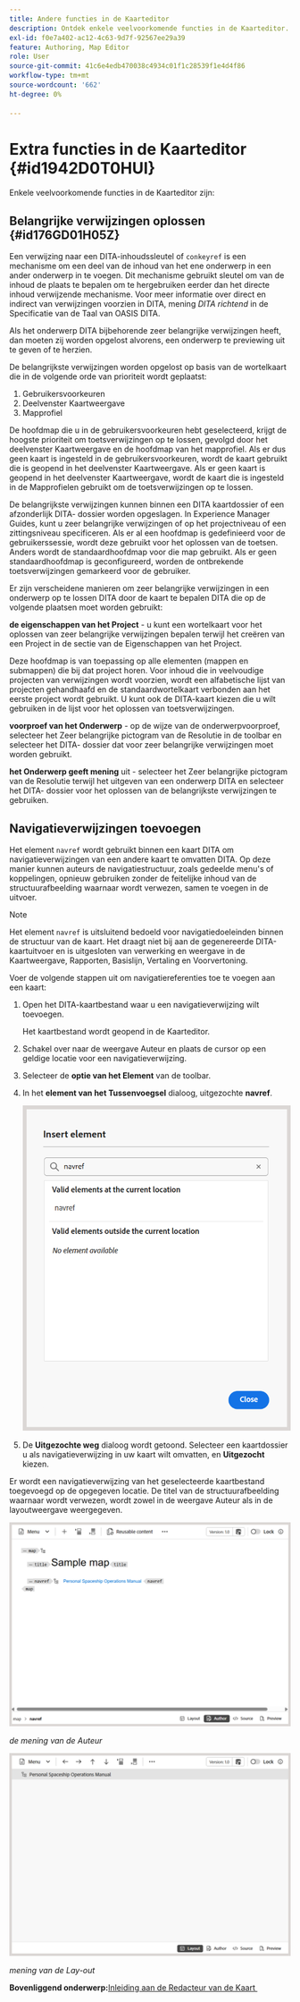 ```yaml
---
title: Andere functies in de Kaarteditor
description: Ontdek enkele veelvoorkomende functies in de Kaarteditor. Leer hoe u belangrijke verwijzingen kunt oplossen in de Kaarteditor.
exl-id: f0e7a402-ac12-4c63-9d7f-92567ee29a39
feature: Authoring, Map Editor
role: User
source-git-commit: 41c6e4edb470038c4934c01f1c28539f1e4d4f86
workflow-type: tm+mt
source-wordcount: '662'
ht-degree: 0%

---
```


# Extra functies in de Kaarteditor {#id1942D0T0HUI}

Enkele veelvoorkomende functies in de Kaarteditor zijn:

## Belangrijke verwijzingen oplossen {#id176GD01H05Z}

Een verwijzing naar een DITA-inhoudssleutel of `conkeyref` is een mechanisme om een deel van de inhoud van het ene onderwerp in een ander onderwerp in te voegen. Dit mechanisme gebruikt sleutel om van de inhoud de plaats te bepalen om te hergebruiken eerder dan het directe inhoud verwijzende mechanisme. Voor meer informatie over direct en indirect van verwijzingen voorzien in DITA, mening *DITA richtend* in de Specificatie van de Taal van OASIS DITA.

Als het onderwerp DITA bijbehorende zeer belangrijke verwijzingen heeft, dan moeten zij worden opgelost alvorens, een onderwerp te previewing uit te geven of te herzien.

De belangrijkste verwijzingen worden opgelost op basis van de wortelkaart die in de volgende orde van prioriteit wordt geplaatst:

1. Gebruikersvoorkeuren
1. Deelvenster Kaartweergave
1. Mapprofiel

De hoofdmap die u in de gebruikersvoorkeuren hebt geselecteerd, krijgt de hoogste prioriteit om toetsverwijzingen op te lossen, gevolgd door het deelvenster Kaartweergave en de hoofdmap van het mapprofiel. Als er dus geen kaart is ingesteld in de gebruikersvoorkeuren, wordt de kaart gebruikt die is geopend in het deelvenster Kaartweergave. Als er geen kaart is geopend in het deelvenster Kaartweergave, wordt de kaart die is ingesteld in de Mapprofielen gebruikt om de toetsverwijzingen op te lossen.

De belangrijkste verwijzingen kunnen binnen een DITA kaartdossier of een afzonderlijk DITA- dossier worden opgeslagen. In Experience Manager Guides, kunt u zeer belangrijke verwijzingen of op het projectniveau of een zittingsniveau specificeren. Als er al een hoofdmap is gedefinieerd voor de gebruikerssessie, wordt deze gebruikt voor het oplossen van de toetsen. Anders wordt de standaardhoofdmap voor die map gebruikt. Als er geen standaardhoofdmap is geconfigureerd, worden de ontbrekende toetsverwijzingen gemarkeerd voor de gebruiker.

Er zijn verscheidene manieren om zeer belangrijke verwijzingen in een onderwerp op te lossen DITA door de kaart te bepalen DITA die op de volgende plaatsen moet worden gebruikt:

**de eigenschappen van het Project** - u kunt een wortelkaart voor het oplossen van zeer belangrijke verwijzingen bepalen terwijl het creëren van een Project in de sectie van de Eigenschappen van het Project.

Deze hoofdmap is van toepassing op alle elementen \(mappen en submappen\) die bij dat project horen. Voor inhoud die in veelvoudige projecten van verwijzingen wordt voorzien, wordt een alfabetische lijst van projecten gehandhaafd en de standaardwortelkaart verbonden aan het eerste project wordt gebruikt. U kunt ook de DITA-kaart kiezen die u wilt gebruiken in de lijst voor het oplossen van toetsverwijzingen.

**voorproef van het Onderwerp** - op de wijze van de onderwerpvoorproef, selecteer het Zeer belangrijke pictogram van de Resolutie in de toolbar en selecteer het DITA- dossier dat voor zeer belangrijke verwijzingen moet worden gebruikt.

**het Onderwerp geeft mening** uit - selecteer het Zeer belangrijke pictogram van de Resolutie terwijl het uitgeven van een onderwerp DITA en selecteer het DITA- dossier voor het oplossen van de belangrijkste verwijzingen te gebruiken.

## Navigatieverwijzingen toevoegen

Het element `navref` wordt gebruikt binnen een kaart DITA om navigatieverwijzingen van een andere kaart te omvatten DITA. Op deze manier kunnen auteurs de navigatiestructuur, zoals gedeelde menu&#39;s of koppelingen, opnieuw gebruiken zonder de feitelijke inhoud van de structuurafbeelding waarnaar wordt verwezen, samen te voegen in de uitvoer.

>[!NOTE]
>
> Het element `navref` is uitsluitend bedoeld voor navigatiedoeleinden binnen de structuur van de kaart. Het draagt niet bij aan de gegenereerde DITA-kaartuitvoer en is uitgesloten van verwerking en weergave in de Kaartweergave, Rapporten, Basislijn, Vertaling en Voorvertoning.

Voer de volgende stappen uit om navigatiereferenties toe te voegen aan een kaart:

1. Open het DITA-kaartbestand waar u een navigatieverwijzing wilt toevoegen.

   Het kaartbestand wordt geopend in de Kaarteditor.
1. Schakel over naar de weergave Auteur en plaats de cursor op een geldige locatie voor een navigatieverwijzing.
1. Selecteer de **optie van het Element** van de toolbar.
1. In het **element van het Tussenvoegsel** dialoog, uitgezochte **navref**.

   ![](./images/select-navref-element.png)
1. De **Uitgezochte weg** dialoog wordt getoond. Selecteer een kaartdossier u als navigatieverwijzing in uw kaart wilt omvatten, en **Uitgezocht** kiezen.

Er wordt een navigatieverwijzing van het geselecteerde kaartbestand toegevoegd op de opgegeven locatie. De titel van de structuurafbeelding waarnaar wordt verwezen, wordt zowel in de weergave Auteur als in de layoutweergave weergegeven.

![](./images/navref-added-author-view.png)

*de mening van de Auteur*

![](./images/navref-added-layout-view.png)

*mening van de Lay-out*


**Bovenliggend onderwerp:**&#x200B;[&#x200B; Inleiding aan de Redacteur van de Kaart &#x200B;](map-editor.md)
